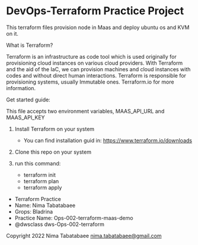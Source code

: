 # DevOps-Terraform Practice Project

This terraform files provision node in Maas and deploy ubuntu os and KVM on it.


What is Terraform?

Terraform is an infrastructure as code tool which is used originally for provisioning cloud instances on various cloud providers.
With Terraform and the aid of the IaC, we can provision machines and cloud instances with codes and without direct human interactions.
Terraform is responsible for provisioning systems, usually Immutable ones. Terraform.io for more information.

Get started guide:

This file accepts two environment variables, MAAS_API_URL and MAAS_API_KEY

1) Install Terraform on your system
    - You can find installation guid in: https://www.terraform.io/downloads

2) Clone this repo on your system

3) run this command:
    - terraform init
    - terraform plan
    - terraform apply



- Terraform Practice
- Name: Nima Tabatabaee
- Grops: Bladrina
- Practice Name: Ops-002-terraform-maas-demo
- @dwsclass dws-Ops-002-terraform


Copyright 2022 Nima Tabatabaee <nima.tabatabaee@gmail.com>


